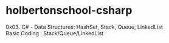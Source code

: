 # holbertonschool-csharp
0x03. C# - Data Structures: HashSet, Stack, Queue, LinkedList<br>
Basic Coding : Stack/Queue/LinkedList
